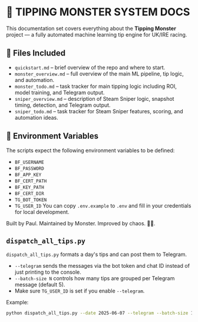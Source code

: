 # 🧠 TIPPING MONSTER SYSTEM DOCS

This documentation set covers everything about the **Tipping Monster** project — a fully automated machine learning tip engine for UK/IRE racing.

## 📄 Files Included

- `quickstart.md` – brief overview of the repo and where to start.
- `monster_overview.md` – full overview of the main ML pipeline, tip logic, and automation.
- `monster_todo.md` – task tracker for main tipping logic including ROI, model training, and Telegram output.
- `sniper_overview.md` – description of Steam Sniper logic, snapshot timing, detection, and Telegram output.
- `sniper_todo.md` – task tracker for Steam Sniper features, scoring, and automation ideas.


## 🔑 Environment Variables

The scripts expect the following environment variables to be defined:

- `BF_USERNAME`
- `BF_PASSWORD`
- `BF_APP_KEY`
- `BF_CERT_PATH`
- `BF_KEY_PATH`
- `BF_CERT_DIR`
- `TG_BOT_TOKEN`
- `TG_USER_ID`
You can copy `.env.example` to `.env` and fill in your credentials for local development.

Built by Paul. Maintained by Monster. Improved by chaos. 🧠🐎.

## `dispatch_all_tips.py`

`dispatch_all_tips.py` formats a day's tips and can post them to Telegram.

- `--telegram` sends the messages via the bot token and chat ID instead of just printing to the console.
- `--batch-size N` controls how many tips are grouped per Telegram message (default 5).
- Make sure `TG_USER_ID` is set if you enable `--telegram`.

Example:

```bash
python dispatch_all_tips.py --date 2025-06-07 --telegram --batch-size 10
```
